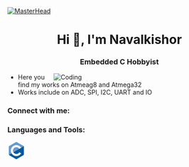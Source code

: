 [![MasterHead](https://user-images.githubusercontent.com/111571035/185776413-ed4a12bf-7987-486d-854e-0ed04921d186.jpg)](https://navalkishor768.io)
<h1 align="center">Hi 👋, I'm Navalkishor</h1>
<h3 align="center">Embedded C Hobbyist</h3>
<img align="right" alt="Coding" width="400" src="https://user-images.githubusercontent.com/111571035/185776368-1962e09c-cf07-423c-bcd2-819eb27f70a7.jpg">

- Here you find my works on Atmeag8 and Atmega32
- Works include on ADC, SPI, I2C, UART and IO

<h3 align="left">Connect with me:</h3>
<p align="left">
</p>

<h3 align="left">Languages and Tools:</h3>
<p align="left"> <a href="https://www.cprogramming.com/" target="_blank" rel="noreferrer"> <img src="https://raw.githubusercontent.com/devicons/devicon/master/icons/c/c-original.svg" alt="c" width="40" height="40"/> </a> </p>


